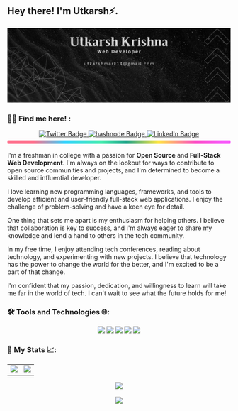 ## Hey there! I'm **Utkarsh⚡**.
![Utkarsh Krishna](https://github.com/utkarshkrishna2004/utkarshkrishna2004/blob/main/github_header_image.png)

### :man_technologist: Find me here! :
<div id="badges" align = "center">
  
  <a href="https://twitter.com/utkarshktweets">
    <img src="https://img.shields.io/badge/Twitter-blue?style=for-the-badge&logo=twitter&logoColor=white" alt="Twitter Badge"/>
  </a>
  
  <a href="https://hashnode.com/@utkarshkrishna">
    <img src="https://img.shields.io/badge/hashnode-grey?style=for-the-badge&logo=hashnode&logoColor=royalblue" alt="hashnode Badge"/>
  </a>
 
 <a href="https://www.linkedin.com/in/utkarsh-krishna-3bab41240/">
    <img src="https://img.shields.io/badge/LinkedIn-blue?style=for-the-badge&logo=linkedin&logoColor=white" alt="LinkedIn Badge"/>
  </a>
 
</div>
<img src="https://github.com/ArshErgon/ArshErgon/blob/main/assets/header/lineBar.png" width="100%" height="8px"/>

I'm a freshman in college with a passion for **Open Source** and **Full-Stack Web Development**. I'm always on the lookout for ways to contribute to open source communities and projects, and I'm determined to become a skilled and influential developer.

I love learning new programming languages, frameworks, and tools to develop efficient and user-friendly full-stack web applications. I enjoy the challenge of problem-solving and have a keen eye for detail.

One thing that sets me apart is my enthusiasm for helping others. I believe that collaboration is key to success, and I'm always eager to share my knowledge and lend a hand to others in the tech community.

In my free time, I enjoy attending tech conferences, reading about technology, and experimenting with new projects. I believe that technology has the power to change the world for the better, and I'm excited to be a part of that change.

I'm confident that my passion, dedication, and willingness to learn will take me far in the world of tech. I can't wait to see what the future holds for me!

### 🛠️ Tools and Technologies 🌐:
 <p align="center">
        <img src="https://img.shields.io/static/v1?label=|&labelColor=493252&message=HTML5&color=493252&style=flat-square&logo=html5"/>
        <img src="https://img.shields.io/static/v1?label=|&labelColor=493252&message=CSS3&color=493252&logoColor=blue&style=flat-square&logo=css3"/>
        <img src="https://img.shields.io/static/v1?label=|&labelColor=493252&message=VS CODE&color=493252&logoColor=blue&style=flat-square&logo=visual studio code"/>
        <img src="https://img.shields.io/static/v1?label=|&labelColor=493252&message=GIT&color=493252&style=flat-square&logo=git"/>
        <img src="https://img.shields.io/static/v1?label=|&labelColor=493252&message=GITHUB&color=493252&style=flat-square&logo=github"/>
    </p>
    
### 🚀 My Stats 📈:

<table cellpadding="0">
  <tr style="padding: 0">
    <!-- GitHub Stats Card -->  
    <td valign="top"><img height="200" src="https://github-readme-stats.vercel.app/api?username=utkarshkrishna2004&show_icons=true&theme=radical#gh-dark-mode-only"/></td>
    <!-- GitHub Top Language Card -->
    <td valign="top"><img height="200" src="https://github-readme-stats.vercel.app/api/top-langs/?username=utkarshkrishna2004&layout=compact&theme=radical&custom_title=Languages"/></td>
  </tr>
</table>

<p align="center">
  <img src="https://github-readme-streak-stats.herokuapp.com?user=utkarshkrishna2004&&theme=dark&show_icons=true)](https://git.io/streak-stats" /> 

<p align="center">
  <img src="https://capsule-render.vercel.app/api?type=waving&color=gradient&height=150&width=100%&section=footer"/>
</p>


